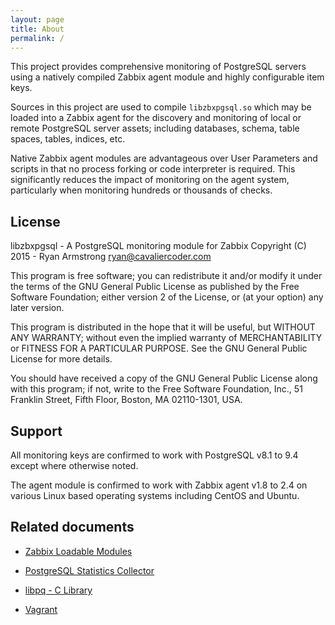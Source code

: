 ```yaml
---
layout: page
title: About
permalink: /
---
```


This project provides comprehensive monitoring of PostgreSQL servers using a
natively compiled Zabbix agent module and highly configurable item keys.

Sources in this project are used to compile `libzbxpgsql.so` which may be
loaded into a Zabbix agent for the discovery and monitoring of local or remote
PostgreSQL server assets; including databases, schema, table spaces, tables,
indices, etc.

Native Zabbix agent modules are advantageous over User Parameters and scripts
in that no process forking or code interpreter is required. This significantly
reduces the impact of monitoring on the agent system, particularly when
monitoring hundreds or thousands of checks.

## License

libzbxpgsql - A PostgreSQL monitoring module for Zabbix
Copyright (C) 2015 - Ryan Armstrong <ryan@cavaliercoder.com>

This program is free software; you can redistribute it and/or modify
it under the terms of the GNU General Public License as published by
the Free Software Foundation; either version 2 of the License, or
(at your option) any later version.

This program is distributed in the hope that it will be useful,
but WITHOUT ANY WARRANTY; without even the implied warranty of
MERCHANTABILITY or FITNESS FOR A PARTICULAR PURPOSE. See the
GNU General Public License for more details.

You should have received a copy of the GNU General Public License
along with this program; if not, write to the Free Software
Foundation, Inc., 51 Franklin Street, Fifth Floor, Boston, MA  02110-1301, USA.


## Support

All monitoring keys are confirmed to work with PostgreSQL v8.1 to 9.4 except
where otherwise noted.

The agent module is confirmed to work with Zabbix agent v1.8 to 2.4 on various
Linux based operating systems including CentOS and Ubuntu.


## Related documents

* [Zabbix Loadable Modules](https://www.zabbix.com/documentation/2.4/manual/config/items/loadablemodules)

* [PostgreSQL Statistics Collector](http://www.postgresql.org/docs/9.4/static/monitoring-stats.html)

* [libpq - C Library](http://www.postgresql.org/docs/9.4/static/libpq.html)

* [Vagrant](https://www.vagrantup.com/)
